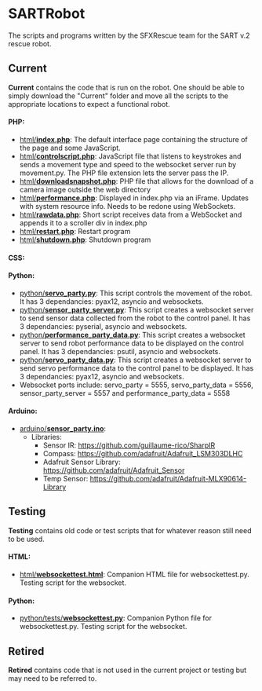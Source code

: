 # SARTRobot
The scripts and programs written by the SFXRescue team for the SART v.2 rescue robot.
## Current
**Current** contains the code that is run on the robot. One should be able to simply download the "Current" folder and move all the scripts to the appropriate locations to expect a functional robot.
#### PHP:
- [html/**index.php**](current/html/index.php): The default interface page containing the structure of the page and some JavaScript.
- [html/**controlscript.php**](current/html/controlscript.php): JavaScript file that listens to keystrokes and sends a movement type and speed to the websocket server run by movement.py. The PHP file extension lets the server pass the IP.
- [html/**downloadsnapshot.php**](current/html/downloadsnapshot.php): PHP file that allows for the download of a camera image outside the web directory
- [html/**performance.php**](current/html/performance.php): Displayed in index.php via an iFrame. Updates with system resource info. Needs to be redone using WebSockets.
- [html/**rawdata.php**](current/html/rawdata.php): Short script receives data from a WebSocket and appends it to a scroller div in index.php
- [html/**restart.php**](current/html/restart.php): Restart program
- [html/**shutdown.php**](current/html/shutdown.php): Shutdown program
#### CSS:
#### Python:
- [python/**servo_party.py**](current/python/servo_party.py): This script controls the movement of the robot. It has 3 dependancies: pyax12, asyncio and websockets.
- [python/**sensor_party_server.py**](current/python/servo_party_server.py): This script creates a websocket server to send sensor data collected from the robot to the control panel. It has 3 dependancies: pyserial, asyncio and websockets.
- [python/**performance_party_data.py**](current/python/performance_party_data.py): This script creates a websocket server to send robot performance data to be displayed on the control panel. It has 3 dependancies: psutil, asyncio and websockets.
- [python/**servo_party_data.py**](current/python/servo_party_data.py): This script creates a websocket server to send servo performance data to the control panel to be displayed. It has 3 dependancies: pyax12, asyncio and websockets.
- Websocket ports include: servo_party = 5555, servo_party_data = 5556, sensor_party_server = 5557 and performance_party_data = 5558
#### Arduino:
- [arduino/**sensor_party.ino**](current/arduino/sensor_party.ino):
    - Libraries:
	    - Sensor IR: https://github.com/guillaume-rico/SharpIR
		- Compass: https://github.com/adafruit/Adafruit_LSM303DLHC
		- Adafruit Sensor Library: https://github.com/adafruit/Adafruit_Sensor
		- Temp Sensor: https://github.com/adafruit/Adafruit-MLX90614-Library
## Testing
**Testing** contains old code or test scripts that for whatever reason still need to be used.
#### HTML:
- [html/**websockettest.html**](testing/html/websockettest.html): Companion HTML file for websockettest.py. Testing script for the websocket.
#### Python:
- [python/tests/**websockettest.py**](testing/python/tests/websockettest.py): Companion Python file for websockettest.py. Testing script for the websocket.

## Retired
**Retired** contains code that is not used in the current project or testing but may need to be referred to.
